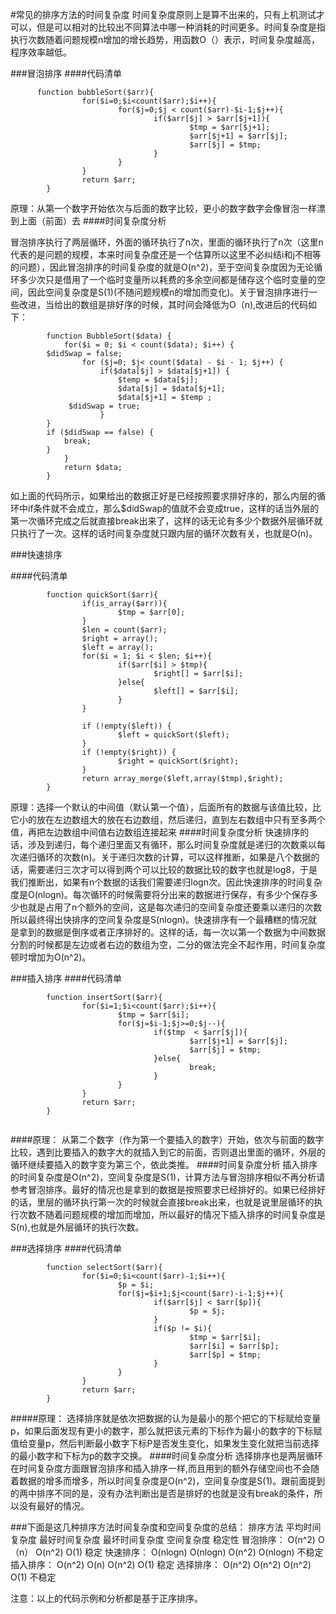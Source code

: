 #常见的排序方法的时间复杂度
时间复杂度原则上是算不出来的，只有上机测试才可以，但是可以相对的比较出不同算法中哪一种消耗的时间更多。时间复杂度是指执行次数随着问题规模n增加的增长趋势，用函数O（）表示，时间复杂度越高，程序效率越低。

###冒泡排序
####代码清单
```
      function bubbleSort($arr){
                for($i=0;$i<count($arr);$i++){
                        for($j=0;$j < count($arr)-$i-1;$j++){
                                if($arr[$j] > $arr[$j+1]){
                                        $tmp = $arr[$j+1];
                                        $arr[$j+1] = $arr[$j];
                                        $arr[$j] = $tmp;
                                }
                        }
                }
                return $arr;
        }

```
原理：从第一个数字开始依次与后面的数字比较，更小的数字数字会像冒泡一样漂到上面（前面）去
####时间复杂度分析

冒泡排序执行了两层循环，外面的循环执行了n次，里面的循环执行了n次（这里n代表的是问题的规模，本来时间复杂度还是一个估算所以这里不必纠结i和j不相等的问题），因此冒泡排序的时间复杂度的就是O(n^2)，至于空间复杂度因为无论循环多少次只是借用了一个临时变量所以耗费的多余空间都是储存这个临时变量的空间，因此空间复杂度是S(1)(不随问题规模n的增加而变化)。关于冒泡排序进行一些改进，当给出的数组是排好序的时候，其时间会降低为O（n),改进后的代码如下：
```
        function BubbleSort($data) {
            for($i = 0; $i < count($data); $i++) {
		$didSwap = false;
                for ($j=0; $j< count($data) - $i - 1; $j++) {
                    if($data[$j] > $data[$j+1]) {
                        $temp = $data[$j];
                        $data[$j] = $data[$j+1];
                        $data[$j+1] = $temp ;
			 $didSwap = true;
                    }	
		}
		if ($didSwap == false) {
			break;
		}
            }
            return $data;
        }
```
如上面的代码所示，如果给出的数据正好是已经按照要求排好序的，那么内层的循环中if条件就不会成立，那么$didSwap的值就不会变成true，这样的话当外层的第一次循环完成之后就直接break出来了，这样的话无论有多少个数据外层循环就只执行了一次。这样的话时间复杂度就只跟内层的循环次数有关，也就是O(n)。

###快速排序

####代码清单
```
        function quickSort($arr){
                if(is_array($arr)){
                        $tmp = $arr[0];
                }
                $len = count($arr);
                $right = array();
                $left = array();
                for($i = 1; $i < $len; $i++){
                        if($arr[$i] > $tmp){
                                $right[] = $arr[$i];
                        }else{
                                $left[] = $arr[$i];
                        }
                }

                if (!empty($left)) {
                        $left = quickSort($left);
                }
                if (!empty($right)) {
                        $right = quickSort($right);
                }
                return array_merge($left,array($tmp),$right);
        }
```
原理：选择一个默认的中间值（默认第一个值），后面所有的数据与该值比较，比它小的放在左边数组大的放在右边数组，然后递归，直到左右数组中只有至多两个值，再把左边数组中间值右边数组连接起来
####时间复杂度分析
快速排序的话，涉及到递归，每个递归里面又有循环，那么时间复杂度就是递归的次数乘以每次递归循环的次数(n)。关于递归次数的计算，可以这样推断，如果是八个数据的话，需要递归三次才可以得到两个可以比较的数据比较的数字也就是log8，于是我们推断出，如果有n个数据的话我们需要递归logn次。因此快速排序的时间复杂度是O(nlogn)。每次循环的时候需要将分出来的数据进行保存，有多少个保存多少也就是占用了n个额外的空间，这是每次递归的空间复杂度还要乘以递归的次数所以最终得出快排序的空间复杂度是S(nlogn)。快速排序有一个最糟糕的情况就是拿到的数据是倒序或者正序排好的。这样的话，每一次以第一个数据为中间数据分割的时候都是左边或者右边的数组为空，二分的做法完全不起作用，时间复杂度顿时增加为O(n^2)。

###插入排序
####代码清单
```
        function insertSort($arr){
                for($i=1;$i<count($arr);$i++){
                        $tmp = $arr[$i];
                        for($j=$i-1;$j>=0;$j--){
                                if($tmp  < $arr[$j]){
                                        $arr[$j+1] = $arr[$j];
                                        $arr[$j] = $tmp;
                                }else{
                                        break;
                                }
                        }
                }
                return $arr;
        }
       
```
####原理：
从第二个数字（作为第一个要插入的数字）开始，依次与前面的数字比较，遇到比要插入的数字大的就插入到它的前面，否则退出里面的循环，外层的循环继续要插入的数字变为第三个，依此类推。
####时间复杂度分析
插入排序的时间复杂度是O(n^2)，空间复杂度是S(1)，计算方法与冒泡排序相似不再分析请参考冒泡排序。最好的情况也是拿到的数据是按照要求已经排好的。如果已经排好的话，里层的循环执行第一次的时候就会直接break出来，也就是说里层循环的执行次数不随着问题规模的增加而增加，所以最好的情况下插入排序的时间复杂度是S(n),也就是外层循环的执行次数。

###选择排序
####代码清单
```
        function selectSort($arr){
                for($i=0;$i<count($arr)-1;$i++){
                        $p = $i;
                        for($j=$i+1;$j<count($arr)-i-1;$j++){
                                if($arr[$j] < $arr[$p]){
                                        $p = $j;
                                }
                                if($p != $i){
                                        $tmp = $arr[$i];
                                        $arr[$i] = $arr[$p];
                                        $arr[$p] = $tmp;
                                }
                        }
                }
                return $arr;
        }
```
#####原理：
选择排序就是依次把数据的认为是最小的那个把它的下标赋给变量p，如果后面发现有更小的数字，那么就把该元素的下标作为最小的数字的下标赋值给变量p，然后判断最小数字下标P是否发生变化，如果发生变化就把当前选择的最小数字和下标为p的数字交换。
####时间复杂度分析
选择排序也是两层循环在时间复杂度方面跟冒泡排序和插入排序一样,而且用到的额外存储空间也不会随着数据的增多而增多，所以时间复杂度是O(n^2)，空间复杂度是S(1)。跟前面提到的两中排序不同的是，没有办法判断出是否是排好的也就是没有break的条件，所以没有最好的情况。

###下面是这几种排序方法时间复杂度和空间复杂度的总结：
排序方法     平均时间复杂度    最好时间复杂度      最坏时间复杂度    空间复杂度         稳定性
冒泡排序：     O(n^2)            O（n）             O(n^2)          O(1)            稳定
快速排序：     O(nlogn)          O(nlogn)          O(n^2)           O(nlogn)       不稳定
插入排序：     O(n^2)            O(n)              O(n^2)           O(1)            稳定
选择排序：     O(n^2)            O(n^2)            O(n^2)           O(1)           不稳定




注意：以上的代码示例和分析都是基于正序排序。